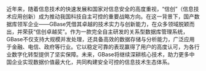 近年来，随着信息技术的快速发展和国家对信息安全的高度重视，“信创”（信息技术应用创新）成为推动我国科技自主可控的重要战略方向。在这一背景下，国产数据库领军企业——GBase凭借其卓越的技术实力与创新能力，在众多领域脱颖而出，并荣获“信创卓越奖”。作为一款完全自主研发的关系型数据库管理系统，GBase不仅支持大规模并发处理，还具备高效的数据存储与分析能力，广泛应用于金融、电信、政府等行业。它以稳定可靠的表现赢得了用户的高度认可，为各行业数字化转型提供了坚实保障。未来，GBase将继续深耕核心技术，助力更多中国企业实现数据价值最大化，共同构建安全可控的信息技术生态体系。